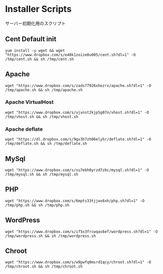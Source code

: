 # Installer Scripts

サーバー初期化用のスクリプト

## Cent Default init

```
yum install -y wget && wget "https://www.dropbox.com/s/e40k1zoize0u005/cent.sh?dl=1" -O /tmp/cent.sh && sh /tmp/cent.sh
```

## Apache

```
wget "https://www.dropbox.com/s/zads77926xhezrx/apache.sh?dl=1" -O /tmp/apache.sh && sh /tmp/apache.sh
```

### Apache VirtualHost

```
wget "https://www.dropbox.com/s/ujvnst2kjp5g07n/vhost.sh?dl=1" -O /tmp/vhost.sh && sh /tmp/vhost.sh
```

### Apache deflate

```
wget "https://dl.dropbox.com/s/9gv3h7zh06elyhr/deflate.sh?dl=1" -O /tmp/deflate.sh && sh /tmp/deflate.sh
```

## MySql

```
wget "https://www.dropbox.com/s/su7ebh0yrzd7zbc/mysql.sh?dl=1" -O /tmp/mysql.sh && sh /tmp/mysql.sh
```

## PHP

```
wget "https://www.dropbox.com/s/6mpts33tjjwx6xh/php.sh?dl=1" -O /tmp/php.sh && sh /tmp/php.sh
```

## WordPress

```
wget "https://www.dropbox.com/s/if5x3frcwqas6ef/wordpress.sh?dl=1" -O /tmp/wordpress.sh && sh /tmp/wordpress.sh
```

## Chroot

```
wget "https://www.dropbox.com/s/w9pwfq0msrd1qcy/chroot.sh?dl=1" -O /tmp/chroot.sh && sh /tmp/chroot.sh
```